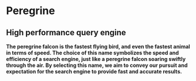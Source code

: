 # Peregrine
## High performance query engine

**The peregrine falcon is the fastest flying bird, and even the fastest animal in terms of speed. The choice of this name symbolizes the speed and efficiency of a search engine, just like a peregrine falcon soaring swiftly through the air. By selecting this name, we aim to convey our pursuit and expectation for the search engine to provide fast and accurate results.**

